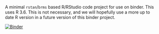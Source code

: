 A minimal `rstan`/`brms` based R/RStudio code project for use on binder.
This uses R 3.6. This is not necessary, and we will hopefully use a more up to date R version in a future version of this binder project.

[![Binder](https://notebooks.gesis.org/binder/badge_logo.svg)](https://notebooks.gesis.org/binder/v2/gh/mark-andrews/hellobinder-rstan/HEAD?urlpath=rstudio)

